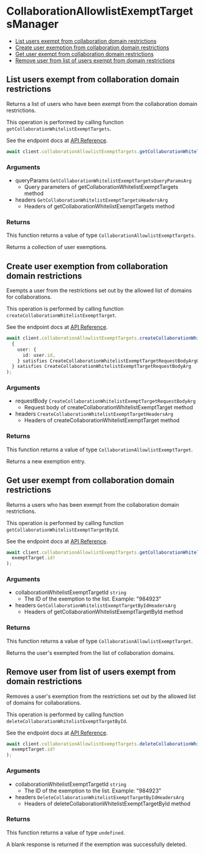 # CollaborationAllowlistExemptTargetsManager

- [List users exempt from collaboration domain restrictions](#list-users-exempt-from-collaboration-domain-restrictions)
- [Create user exemption from collaboration domain restrictions](#create-user-exemption-from-collaboration-domain-restrictions)
- [Get user exempt from collaboration domain restrictions](#get-user-exempt-from-collaboration-domain-restrictions)
- [Remove user from list of users exempt from domain restrictions](#remove-user-from-list-of-users-exempt-from-domain-restrictions)

## List users exempt from collaboration domain restrictions

Returns a list of users who have been exempt from the collaboration
domain restrictions.

This operation is performed by calling function `getCollaborationWhitelistExemptTargets`.

See the endpoint docs at
[API Reference](https://developer.box.com/reference/get-collaboration-whitelist-exempt-targets/).

<!-- sample get_collaboration_whitelist_exempt_targets -->

```ts
await client.collaborationAllowlistExemptTargets.getCollaborationWhitelistExemptTargets();
```

### Arguments

- queryParams `GetCollaborationWhitelistExemptTargetsQueryParamsArg`
  - Query parameters of getCollaborationWhitelistExemptTargets method
- headers `GetCollaborationWhitelistExemptTargetsHeadersArg`
  - Headers of getCollaborationWhitelistExemptTargets method

### Returns

This function returns a value of type `CollaborationAllowlistExemptTargets`.

Returns a collection of user exemptions.

## Create user exemption from collaboration domain restrictions

Exempts a user from the restrictions set out by the allowed list of domains
for collaborations.

This operation is performed by calling function `createCollaborationWhitelistExemptTarget`.

See the endpoint docs at
[API Reference](https://developer.box.com/reference/post-collaboration-whitelist-exempt-targets/).

<!-- sample post_collaboration_whitelist_exempt_targets -->

```ts
await client.collaborationAllowlistExemptTargets.createCollaborationWhitelistExemptTarget(
  {
    user: {
      id: user.id,
    } satisfies CreateCollaborationWhitelistExemptTargetRequestBodyArgUserField,
  } satisfies CreateCollaborationWhitelistExemptTargetRequestBodyArg
);
```

### Arguments

- requestBody `CreateCollaborationWhitelistExemptTargetRequestBodyArg`
  - Request body of createCollaborationWhitelistExemptTarget method
- headers `CreateCollaborationWhitelistExemptTargetHeadersArg`
  - Headers of createCollaborationWhitelistExemptTarget method

### Returns

This function returns a value of type `CollaborationAllowlistExemptTarget`.

Returns a new exemption entry.

## Get user exempt from collaboration domain restrictions

Returns a users who has been exempt from the collaboration
domain restrictions.

This operation is performed by calling function `getCollaborationWhitelistExemptTargetById`.

See the endpoint docs at
[API Reference](https://developer.box.com/reference/get-collaboration-whitelist-exempt-targets-id/).

<!-- sample get_collaboration_whitelist_exempt_targets_id -->

```ts
await client.collaborationAllowlistExemptTargets.getCollaborationWhitelistExemptTargetById(
  exemptTarget.id!
);
```

### Arguments

- collaborationWhitelistExemptTargetId `string`
  - The ID of the exemption to the list. Example: "984923"
- headers `GetCollaborationWhitelistExemptTargetByIdHeadersArg`
  - Headers of getCollaborationWhitelistExemptTargetById method

### Returns

This function returns a value of type `CollaborationAllowlistExemptTarget`.

Returns the user's exempted from the list of collaboration domains.

## Remove user from list of users exempt from domain restrictions

Removes a user's exemption from the restrictions set out by the allowed list
of domains for collaborations.

This operation is performed by calling function `deleteCollaborationWhitelistExemptTargetById`.

See the endpoint docs at
[API Reference](https://developer.box.com/reference/delete-collaboration-whitelist-exempt-targets-id/).

<!-- sample delete_collaboration_whitelist_exempt_targets_id -->

```ts
await client.collaborationAllowlistExemptTargets.deleteCollaborationWhitelistExemptTargetById(
  exemptTarget.id!
);
```

### Arguments

- collaborationWhitelistExemptTargetId `string`
  - The ID of the exemption to the list. Example: "984923"
- headers `DeleteCollaborationWhitelistExemptTargetByIdHeadersArg`
  - Headers of deleteCollaborationWhitelistExemptTargetById method

### Returns

This function returns a value of type `undefined`.

A blank response is returned if the exemption was
successfully deleted.
